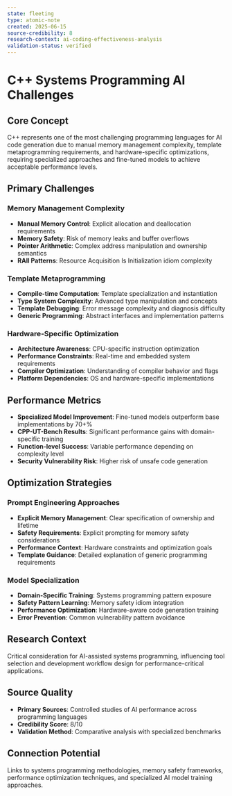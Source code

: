 ```yaml
---
state: fleeting
type: atomic-note
created: 2025-06-15
source-credibility: 8
research-context: ai-coding-effectiveness-analysis
validation-status: verified
---
```


# C++ Systems Programming AI Challenges

## Core Concept

C++ represents one of the most challenging programming languages for AI code generation due to manual memory management complexity, template metaprogramming requirements, and hardware-specific optimizations, requiring specialized approaches and fine-tuned models to achieve acceptable performance levels.

## Primary Challenges

### Memory Management Complexity
- **Manual Memory Control**: Explicit allocation and deallocation requirements
- **Memory Safety**: Risk of memory leaks and buffer overflows
- **Pointer Arithmetic**: Complex address manipulation and ownership semantics
- **RAII Patterns**: Resource Acquisition Is Initialization idiom complexity

### Template Metaprogramming
- **Compile-time Computation**: Template specialization and instantiation
- **Type System Complexity**: Advanced type manipulation and concepts
- **Template Debugging**: Error message complexity and diagnosis difficulty
- **Generic Programming**: Abstract interfaces and implementation patterns

### Hardware-Specific Optimization
- **Architecture Awareness**: CPU-specific instruction optimization
- **Performance Constraints**: Real-time and embedded system requirements
- **Compiler Optimization**: Understanding of compiler behavior and flags
- **Platform Dependencies**: OS and hardware-specific implementations

## Performance Metrics

- **Specialized Model Improvement**: Fine-tuned models outperform base implementations by 70+%
- **CPP-UT-Bench Results**: Significant performance gains with domain-specific training
- **Function-level Success**: Variable performance depending on complexity level
- **Security Vulnerability Risk**: Higher risk of unsafe code generation

## Optimization Strategies

### Prompt Engineering Approaches
- **Explicit Memory Management**: Clear specification of ownership and lifetime
- **Safety Requirements**: Explicit prompting for memory safety considerations
- **Performance Context**: Hardware constraints and optimization goals
- **Template Guidance**: Detailed explanation of generic programming requirements

### Model Specialization
- **Domain-Specific Training**: Systems programming pattern exposure
- **Safety Pattern Learning**: Memory safety idiom integration
- **Performance Optimization**: Hardware-aware code generation training
- **Error Prevention**: Common vulnerability pattern avoidance

## Research Context

Critical consideration for AI-assisted systems programming, influencing tool selection and development workflow design for performance-critical applications.

## Source Quality

- **Primary Sources**: Controlled studies of AI performance across programming languages
- **Credibility Score**: 8/10
- **Validation Method**: Comparative analysis with specialized benchmarks

## Connection Potential

Links to systems programming methodologies, memory safety frameworks, performance optimization techniques, and specialized AI model training approaches.